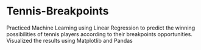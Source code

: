 # Tennis-Breakpoints
Practiced Machine Learning using Linear Regression to predict the winning possibilities of tennis players according to their breakpoints opportunities. Visualized the results using Matplotlib and Pandas
